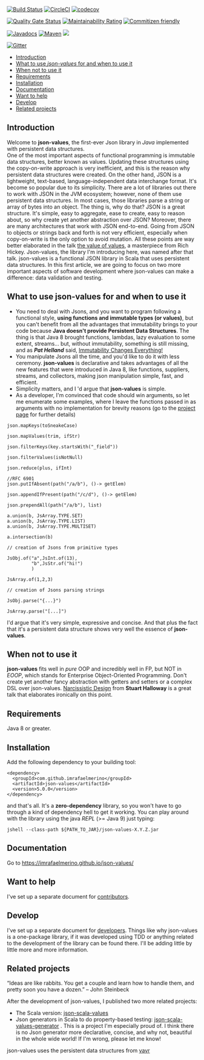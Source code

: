[![Build Status](https://travis-ci.org/imrafaelmerino/json-values.svg?branch=master)](https://travis-ci.org/imrafaelmerino/json-values)
[![CircleCI](https://circleci.com/gh/imrafaelmerino/json-values/tree/master.svg)](https://circleci.com/gh/imrafaelmerino/json-values/tree/master)
[![codecov](https://codecov.io/gh/imrafaelmerino/json-values/branch/master/graph/badge.svg)](https://codecov.io/gh/imrafaelmerino/json-values)

[![Quality Gate Status](https://sonarcloud.io/api/project_badges/measure?project=imrafaelmerino_json-values&metric=alert_status)](https://sonarcloud.io/dashboard?id=imrafaelmerino_json-values)
[![Maintainability Rating](https://sonarcloud.io/api/project_badges/measure?project=imrafaelmerino_json-values&metric=sqale_rating)](https://sonarcloud.io/dashboard?id=imrafaelmerino_json-values)
[![Commitizen friendly](https://img.shields.io/badge/commitizen-friendly-brightgreen.svg)](http://commitizen.github.io/cz-cli/)

[![Javadocs](https://www.javadoc.io/badge/com.github.imrafaelmerino/json-values.svg)](https://www.javadoc.io/doc/com.github.imrafaelmerino/json-values)
[![Maven](https://img.shields.io/maven-central/v/com.github.imrafaelmerino/json-values/5.0.0)](https://search.maven.org/artifact/com.github.imrafaelmerino/json-values/5.0.0/jar)
[![](https://jitpack.io/v/imrafaelmerino/json-values.svg)](https://jitpack.io/#imrafaelmerino/json-values)

[![Gitter](https://badges.gitter.im/json-values/community.svg)](https://gitter.im/json-values/community?utm_source=badge&utm_medium=badge&utm_campaign=pr-badge)

- [Introduction](#introduction)
- [What to use _json-values_ for and when to use it](#whatfor)
- [When not to use it](#notwhatfor)
- [Requirements](#requirements)
- [Installation](#installation)
- [Documentation](https://imrafaelmerino.github.io/json-values/)
- [Want to help](#wth)
- [Develop](#develop)
- [Related projects](#rp)


## <a name="introduction"><a/> Introduction
Welcome to **json-values**, the first-ever Json library in _Java_ implemented with persistent data structures.  
One of the most important aspects of functional programming is immutable data structures, better known as values. 
Updating these structures using the copy-on-write approach is very inefficient, and this is the reason why persistent 
data structures were created. 
On the other hand, JSON is a lightweight, text-based, language-independent data interchange format. It's become so popular 
due to its simplicity. There are a lot of libraries out there to work with JSON in the JVM ecosystem; however, none of them 
use persistent data structures.
In most cases, those libraries parse a string or array of bytes into an object. The thing is, why do that? JSON is a great structure. 
It's simple, easy to aggregate, ease to create, easy to reason about, so why create yet another abstraction over JSON?
Moreover, there are many architectures that work with JSON end-to-end. Going from JSON to objects or strings back and forth is not very 
efficient, especially when copy-on-write is the only option to avoid mutation. All these points are way better elaborated in the talk [the 
value of values](https://www.youtube.com/watch?v=-6BsiVyC1kM), a masterpiece from Rich Hickey. Json-values, the library I'm introducing here, was named after that talk.
json-values is a functional JSON library in Scala that uses persistent data structures. In this first article, we are going to focus on two 
more important aspects of software development where json-values can make a difference: data validation and testing.

## <a name="whatfor"><a/> What to use json-values for and when to use it
* You need to deal with Jsons, and you want to program following a functional style, **using functions and immutable types (or values)**,
but you can't benefit from all the advantages that immutability brings to your code because **Java doesn't provide Persistent Data Structures**.
The thing is that Java 8 brought functions, lambdas, lazy evaluation to some extent, streams... but, without immutability, 
something is still missing, and as _**Pat Helland**_ said, [Immutability Changes Everything!](http://cidrdb.org/cidr2015/Papers/CIDR15_Paper16.pdf)
* You manipulate Jsons all the time, and you'd like to do it with less ceremony. **json-values** is declarative and takes advantages of all the new features that were introduced 
in Java 8, like functions, suppliers, streams, and collectors, making json manipulation simple, fast, and efficient. 
* Simplicity matters, and I 'd argue that **json-values** is simple.
* As a developer, I'm convinced that code should win arguments, so let me enumerate some examples, where I
leave the functions passed in as arguments with no implementation for brevity reasons (go to the [project page](https://imrafaelmerino.github.io/json-values/) for further
details)
  
```
json.mapKeys(toSneakeCase)

json.mapValues(trim, ifStr)

json.filterKeys(key.startsWith("_field"))

json.filterValues(isNotNull)

json.reduce(plus, ifInt)

//RFC 6901
json.putIfAbsent(path("/a/b"), ()-> getElem)

json.appendIfPresent(path("/c/d"), ()-> getElem)

json.prependAll(path("/a/b"), list)

a.union(b, JsArray.TYPE.SET)
a.union(b, JsArray.TYPE.LIST)
a.union(b, JsArray.TYPE.MULTISET)

a.intersection(b)

// creation of Jsons from primitive types

JsObj.of("a",JsInt.of(13),
         "b",JsStr.of("hi!")
         )

JsArray.of(1,2,3)

// creation of Jsons parsing strings

JsObj.parse("{...}")

JsArray.parse("[...]")
```
I'd argue that it's very simple, expressive and concise. And that plus the fact that it's a persistent
data structure shows very well the essence of **json-values**.
## <a name="notwhatfor"><a/> When not to use it
**json-values** fits well in _pure_ OOP and incredibly well in FP, but NOT in _EOOP_, which stands for 
Enterprise Object-Oriented Programming. Don't create yet another fancy abstraction with getters and setters 
or a complex DSL over json-values. [Narcissistic Design](https://www.youtube.com/watch?v=LEZv-kQUSi4) from **Stuart Halloway** is a 
great talk that elaborates ironically on this point.
## <a name="requirements"><a/> Requirements
Java 8 or greater.
## <a name="installation"><a/> Installation
Add the following dependency to your building tool:
```
<dependency>
  <groupId>com.github.imrafaelmerino</groupId>
  <artifactId>json-values</artifactId>
  <version>5.0.0</version>
</dependency>
```
and that's all. It's a **zero-dependency** library, so you won't have to go through a kind of dependency hell to get it working. 
You can play around with the library using the java _REPL_ (>= Java 9) just typing:
```
jshell --class-path ${PATH_TO_JAR}/json-values-X.Y.Z.jar
```
## <a ><a/> Documentation   
Go to https://imrafaelmerino.github.io/json-values/
## <a name="wth"><a/> Want to help
I've set up a separate document for [contributors](./CONTRIBUTING.md).
## <a name="develop"><a/> Develop
I've set up a separate document for [developers](./developers.md). Things like why json-values is a one-package library, if it was developed using TDD or anything related to the
development of the library can be found there. I'll be adding little by little more and more
information.    
## <a name="rp"><a/> Related projects
“Ideas are like rabbits. You get a couple and learn how to handle them, and pretty soon you have a dozen.” – John Steinbeck

After the development of json-values, I published two more related projects:
* The Scala version: [json-scala-values](https://github.com/imrafaelmerino/json-scala-values)
* Json generators in Scala to do property-based testing: [json-scala-values-generator](https://github.com/imrafaelmerino/json-scala-values-generator) . This is a 
project I'm especially proud of. I think there is no Json generator more declarative, concise, and why not, beautiful in the
whole wide world! If I'm wrong, please let me know!

json-values uses the persistent data structures from [vavr](https://www.vavr.io/)


